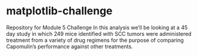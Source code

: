 # matplotlib-challenge
Repository for Module 5 Challenge
In this analysis we’ll be looking at a 45 day study in which 249 mice identified with SCC tumors were administered treatment from a variety of drug regimens for the purpose of comparing Capomulin’s performance against other treatments.
